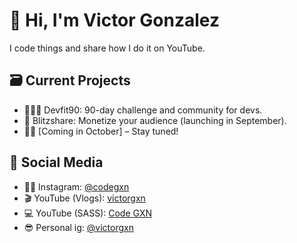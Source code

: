 # 👋 Hi, I'm Victor Gonzalez  
I code things and share how I do it on YouTube.

## 🗃️ Current Projects
- 🏋🏼‍♂️ Devfit90: 90-day challenge and community for devs.
- 👥 Blitzshare: Monetize your audience (launching in September).
- 👀👀 [Coming in October] – Stay tuned!

## 📢 Social Media  
- 🧑🏻 Instagram: [@codegxn](https://www.instagram.com/code.gxn)  
- 🎬 YouTube (Vlogs): [victorgxn](https://www.youtube.com/@victorgxn)  
- 💻 YouTube (SASS): [Code GXN](https://www.youtube.com/@codegxn)
- 😎 Personal ig: [@victorgxn](https://www.instagram.com/victorgxn)


